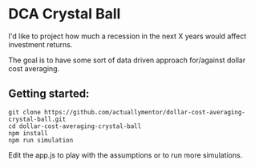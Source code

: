 # DCA Crystal Ball

I'd like to project how much a recession in the next X years would affect investment returns.

The goal is to have some sort of data driven approach for/against dollar cost averaging.

## Getting started:

```shell
git clone https://github.com/actuallymentor/dollar-cost-averaging-crystal-ball.git
cd dollar-cost-averaging-crystal-ball
npm install
npm run simulation
```

Edit the app.js to play with the assumptions or to run more simulations.
